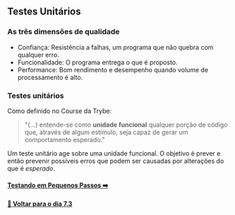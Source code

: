 ## Testes Unitários

### As três dimensões de qualidade
- Confiança: Resistência a falhas, um programa que não quebra com qualquer erro.
- Funcionalidade: O programa entrega o que é proposto.
- Performance: Bom rendimento e desempenho quando volume de processamento é alto.

### Testes unitários

Como definido no Course da Trybe:
> "(...) entende-se como **unidade funcional** qualquer porção de código que, através de algum estímulo, seja capaz de gerar um comportamento esperado."

Um teste unitário age sobre uma unidade funcional. O objetivo é prever e então prevenir possíveis erros que podem ser causadas por alterações do que é *esperado*.

#### [Testando em Pequenos Passos :arrow_right:](./testando-em-pequenos-passos.md#testando-em-pequenos-passos)

#### [:date: Voltar para o dia 7.3](../README.md#73-javascript-es6---fluxos-de-exceção-e-objetos)
